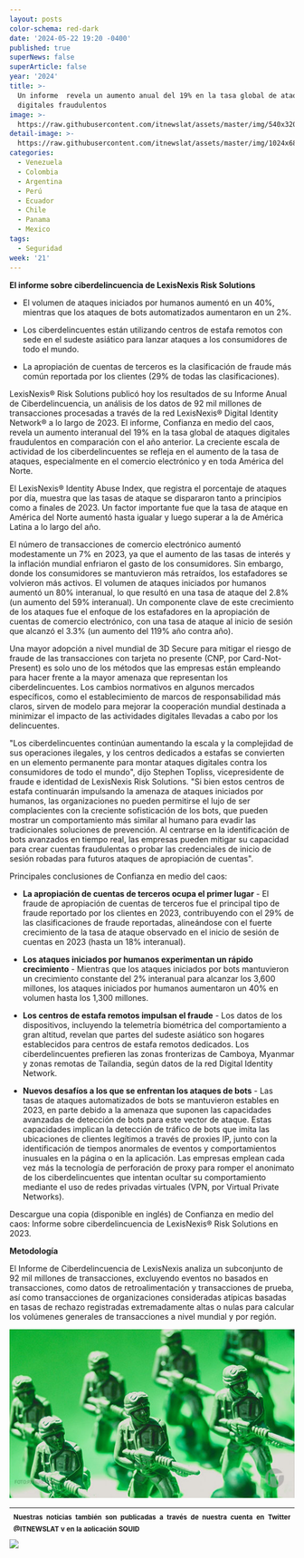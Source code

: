 ```yaml
---
layout: posts
color-schema: red-dark
date: '2024-05-22 19:20 -0400'
published: true
superNews: false
superArticle: false
year: '2024'
title: >-
  Un informe  revela un aumento anual del 19% en la tasa global de ataques
  digitales fraudulentos
image: >-
  https://raw.githubusercontent.com/itnewslat/assets/master/img/540x320/Ataque-Soldados-p.jpg
detail-image: >-
  https://raw.githubusercontent.com/itnewslat/assets/master/img/1024x680/Ataque-Soldados-g.jpg
categories:
  - Venezuela
  - Colombia
  - Argentina
  - Perú
  - Ecuador
  - Chile
  - Panama
  - Mexico
tags:
  - Seguridad
week: '21'
---
```

**El informe sobre ciberdelincuencia de LexisNexis Risk Solutions**

- El volumen de ataques iniciados por humanos aumentó en un 40%, mientras que los ataques de bots automatizados aumentaron en un 2%.

- Los ciberdelincuentes están utilizando centros de estafa remotos con sede en el sudeste asiático para lanzar ataques a los consumidores de todo el mundo.

- La apropiación de cuentas de terceros es la clasificación de fraude más común reportada por los clientes (29% de todas las clasificaciones).

LexisNexis® Risk Solutions publicó hoy los resultados de su Informe Anual de Ciberdelincuencia, un análisis de los datos de 92 mil millones de transacciones procesadas a través de la red LexisNexis® Digital Identity Network® a lo largo de 2023. El informe, Confianza en medio del caos, revela un aumento interanual del 19% en la tasa global de ataques digitales fraudulentos en comparación con el año anterior. La creciente escala de actividad de los ciberdelincuentes se refleja en el aumento de la tasa de ataques, especialmente en el comercio electrónico y en toda América del Norte.

El LexisNexis® Identity Abuse Index, que registra el porcentaje de ataques por día, muestra que las tasas de ataque se dispararon tanto a principios como a finales de 2023. Un factor importante fue que la tasa de ataque en América del Norte aumentó hasta igualar y luego superar a la de América Latina a lo largo del año.

El número de transacciones de comercio electrónico aumentó modestamente un 7% en 2023, ya que el aumento de las tasas de interés y la inflación mundial enfriaron el gasto de los consumidores. Sin embargo, donde los consumidores se mantuvieron más retraídos, los estafadores se volvieron más activos. El volumen de ataques iniciados por humanos aumentó un 80% interanual, lo que resultó en una tasa de ataque del 2.8% (un aumento del 59% interanual). Un componente clave de este crecimiento de los ataques fue el enfoque de los estafadores en la apropiación de cuentas de comercio electrónico, con una tasa de ataque al inicio de sesión que alcanzó el 3.3% (un aumento del 119% año contra año).

Una mayor adopción a nivel mundial de 3D Secure para mitigar el riesgo de fraude de las transacciones con tarjeta no presente (CNP, por Card-Not-Present) es solo uno de los métodos que las empresas están empleando para hacer frente a la mayor amenaza que representan los ciberdelincuentes. Los cambios normativos en algunos mercados específicos, como el establecimiento de marcos de responsabilidad más claros, sirven de modelo para mejorar la cooperación mundial destinada a minimizar el impacto de las actividades digitales llevadas a cabo por los delincuentes.

"Los ciberdelincuentes continúan aumentando la escala y la complejidad de sus operaciones ilegales, y los centros dedicados a estafas se convierten en un elemento permanente para montar ataques digitales contra los consumidores de todo el mundo", dijo Stephen Topliss, vicepresidente de fraude e identidad de LexisNexis Risk Solutions. "Si bien estos centros de estafa continuarán impulsando la amenaza de ataques iniciados por humanos, las organizaciones no pueden permitirse el lujo de ser complacientes con la creciente sofisticación de los bots, que pueden mostrar un comportamiento más similar al humano para evadir las tradicionales soluciones de prevención. Al centrarse en la identificación de bots avanzados en tiempo real, las empresas pueden mitigar su capacidad para crear cuentas fraudulentas o probar las credenciales de inicio de sesión robadas para futuros ataques de apropiación de cuentas".

Principales conclusiones de Confianza en medio del caos:

- **La apropiación de cuentas de terceros ocupa el primer lugar** - El fraude de apropiación de cuentas de terceros fue el principal tipo de fraude reportado por los clientes en 2023, contribuyendo con el 29% de las clasificaciones de fraude reportadas, alineándose con el fuerte crecimiento de la tasa de ataque observado en el inicio de sesión de cuentas en 2023 (hasta un 18% interanual).

- **Los ataques iniciados por humanos experimentan un rápido crecimiento** - Mientras que los ataques iniciados por bots mantuvieron un crecimiento constante del 2% interanual para alcanzar los 3,600 millones, los ataques iniciados por humanos aumentaron un 40% en volumen hasta los 1,300 millones.

- **Los centros de estafa remotos impulsan el fraude** - Los datos de los dispositivos, incluyendo la telemetría biométrica del comportamiento a gran altitud, revelan que partes del sudeste asiático son hogares establecidos para centros de estafa remotos dedicados. Los ciberdelincuentes prefieren las zonas fronterizas de Camboya, Myanmar y zonas remotas de Tailandia, según datos de la red Digital Identity Network.

- **Nuevos desafíos a los que se enfrentan los ataques de bots** - Las tasas de ataques automatizados de bots se mantuvieron estables en 2023, en parte debido a la amenaza que suponen las capacidades avanzadas de detección de bots para este vector de ataque. Estas capacidades implican la detección de tráfico de bots que imita las ubicaciones de clientes legítimos a través de proxies IP, junto con la identificación de tiempos anormales de eventos y comportamientos inusuales en la página o en la aplicación. Las empresas emplean cada vez más la tecnología de perforación de proxy para romper el anonimato de los ciberdelincuentes que intentan ocultar su comportamiento mediante el uso de redes privadas virtuales (VPN, por Virtual Private Networks).

Descargue una copia (disponible en inglés) de Confianza en medio del caos: Informe sobre ciberdelincuencia de LexisNexis® Risk Solutions en 2023.

**Metodología**

El Informe de Ciberdelincuencia de LexisNexis analiza un subconjunto de 92 mil millones de transacciones, excluyendo eventos no basados en transacciones, como datos de retroalimentación y transacciones de prueba, así como transacciones de organizaciones consideradas atípicas basadas en tasas de rechazo registradas extremadamente altas o nulas para calcular los volúmenes generales de transacciones a nivel mundial y por región.

![](https://raw.githubusercontent.com/itnewslat/assets/master/img/540x320/Ataque-Soldados-p.jpg)

<table style="height: 42px;" width="569">
<tbody>
<tr>
<td style="text-align: justify;"><sub><strong>Nuestras noticias también son publicadas a través de nuestra cuenta en Twitter <a href="https://twitter.com/itnewslat?lang=es">@ITNEWSLAT</a> y en la aplicación <a href="https://squidapp.co/en/">SQUID</a></strong></sub></td>
</tr>
</tbody>
</table>

<img src="https://tracker.metricool.com/c3po.jpg?hash=56f88a41e39ab42c063cc51676587a04"/>